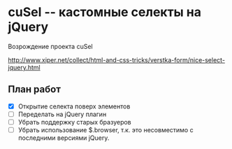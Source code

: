 cuSel -- кастомные селекты на jQuery
=====

Возрождение проекта cuSel

http://www.xiper.net/collect/html-and-css-tricks/verstka-form/nice-select-jquery.html

План работ
----------
- [x] Открытие селекта поверх элементов
- [ ] Переделать на jQuery плагин
- [ ] Убрать поддержку старых бразуеров
- [ ] Убрать использование $.browser, т.к. это несовместимо с последними версиями jQuery.
